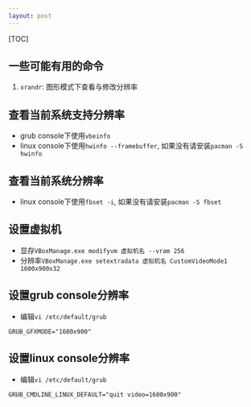 ```yaml
---
layout: post
---
```


[TOC]

## 一些可能有用的命令
1. `xrandr`: 图形模式下查看与修改分辨率

## 查看当前系统支持分辨率
* grub console下使用`vbeinfo`
* linux console下使用`hwinfo --framebuffer`, 如果没有请安装`pacman -S hwinfo`

## 查看当前系统分辨率
* linux console下使用`fbset -i`, 如果没有请安装`pacman -S fbset`

## 设置虚拟机
* 显存`VBoxManage.exe modifyvm 虚拟机名 --vram 256`
* 分辨率`VBoxManage.exe setextradata 虚拟机名 CustomVideoMode1 1600x900x32`

## 设置grub console分辨率
* 编辑`vi /etc/default/grub` 
```
GRUB_GFXMODE="1600x900"
````

## 设置linux console分辨率
* 编辑`vi /etc/default/grub` 
```
GRUB_CMDLINE_LINUX_DEFAULT="quit video=1600x900"
```